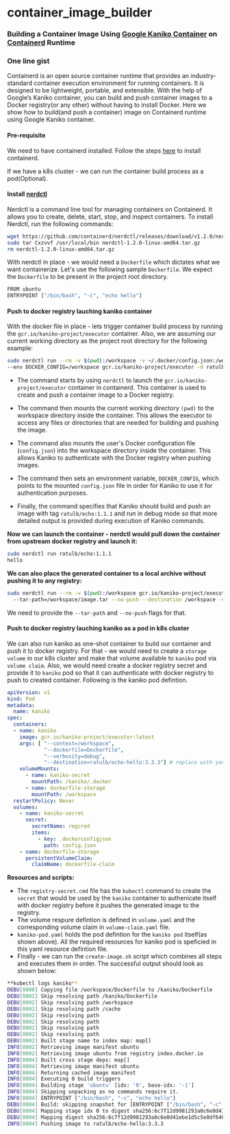 # container_image_builder
### Building a Container Image Using [Google Kaniko Container](https://github.com/GoogleContainerTools/kaniko) on [Containerd](https://github.com/containerd/containerd) Runtime 

### One line gist
> 

Containerd is an open source container runtime that provides an industry-standard container execution environment for running containers. It is designed to be lightweight, portable, and extensible. With the help of Google’s Kaniko container, you can build and push container images to a Docker registry(or any other) without having to install Docker. Here we show how to build(and push a container) image on Containerd runtime using Google Kaniko container.


#### Pre-requisite
We need to have containerd installed. Follow the steps [here](https://github.com/containerd/containerd/blob/main/docs/getting-started.md) to install containerd.

If we have a k8s cluster - we can run the container build process as a pod(Optional).

#### Install [nerdctl](https://github.com/containerd/nerdctl)

Nerdctl is a command line tool for managing containers on Containerd. It allows you to create, delete, start, stop, and inspect containers. To install Nerdctl, run the following commands: 

```bash 
wget https://github.com/containerd/nerdctl/releases/download/v1.2.0/nerdctl-1.2.0-linux-amd64.tar.gz
sudo tar Cxzvvf /usr/local/bin nerdctl-1.2.0-linux-amd64.tar.gz
rm nerdctl-1.2.0-linux-amd64.tar.gz
```

With nerdctl in place - we would need a `Dockerfile` which dictates what we want containerize. Let's use the following sample `Dockerfile`. We expect the `Dockerfile` to be present in the project root directory.

```bash 
FROM ubuntu
ENTRYPOINT ["/bin/bash", "-c", "echo hello"]
```

#### Push to docker registry lauching kaniko container

With the docker file in place - lets trigger container build process by running the `gcr.io/kaniko-project/executor` container. Also, we are assuming our current working directory as the project root directory for the following example:

```bash
sudo nerdctl run --rm -v $(pwd):/workspace -v ~/.docker/config.json:/workspace/config.json \
--env DOCKER_CONFIG=/workspace gcr.io/kaniko-project/executor -d ratulb/echo:1.1.1 -v debug
```

-  The command starts by using `nerdctl` to launch the `gcr.io/kaniko-project/executor` container in containerd. This container is used to create and push a container image to a Docker registry. 

-  The command then mounts the current working directory `(pwd)` to the workspace directory inside the container. This allows the executor to access any files or directories that are needed for building and pushing the image. 

-  The command also mounts the user's Docker configuration file (`config.json`) into the workspace directory inside the container. This allows Kaniko to authenticate with the Docker registry when pushing images. 

-  The command then sets an environment variable, `DOCKER_CONFIG`, which points to the mounted `config.json` file in order for Kaniko to use it for authentication purposes. 

-  Finally, the command specifies that Kaniko should build and push an image with tag `ratulb/echo:1.1.1` and run in debug mode so that more detailed output is provided during execution of Kaniko commands.

**Now we can launch the container - nerdctl would pull down the container from upstream docker registry and launch it:**

```bash
sudo nerdctl run ratulb/echo:1.1.1
hello
```
**We can also place the generated container to a local archive without pushing it to any registry:**

```bash
sudo nerdctl run --rm -v $(pwd):/workspace gcr.io/kaniko-project/executor
  --tar-path=/workspace/image.tar --no-push --destination /workspace -v debug
```

We need to provide the `--tar-path` and `--no-push` flags for that.

#### Push to docker registry lauching kaniko as a pod in k8s cluster

We can also run kaniko as one-shot container to build our container and push it to docker registry. For that - we would need to create a `storage volume` in our k8s cluster and make that volume available to `kaniko` pod via `volume claim`. Also, we would need create a docker registry secret and provide it to `kaniko` pod so that it can authenticate with docker registry to push to created container. Following is the kaniko pod defintion.

```yaml
apiVersion: v1
kind: Pod
metadata:
  name: kaniko
spec:
  containers:
  - name: kaniko
    image: gcr.io/kaniko-project/executor:latest
    args: [ "--context=/workspace",
            "--dockerfile=Dockerfile",
            "--verbosity=debug",
            "--destination=ratulb/echo-hello:3.3.3"] # replace with your dockerhub account
    volumeMounts:
      - name: kaniko-secret
        mountPath: /kaniko/.docker
      - name: dockerfile-storage
        mountPath: /workspace
  restartPolicy: Never
  volumes:
    - name: kaniko-secret
      secret:
        secretName: regcred
        items:
          - key: .dockerconfigjson
            path: config.json
    - name: dockerfile-storage
      persistentVolumeClaim:
        claimName: dockerfile-claim
```


**Resources and scripts:**

-  The `registry-secret.cmd` file has the `kubectl` command to create the `secret` that would be used by the `kaniko` container to authenicate itself with docker registry before it pushes the generated image to the registry.
-  The volume respure defintion is defined in `volume.yaml` and the corresponding volume claim in `volume-claim.yaml` file.
-  `kaniko-pod.yaml` holds the pod defintion for the `kaniko pod` itself(as shown above). All the required resources for kaniko pod is speficied in this yaml resource defintion file.
-  Finally - we can run the `create-image.sh` script which combines all steps and executes them in order. The successful output should look as shown below:

```bash
**kubectl logs kaniko**
DEBU[0000] Copying file /workspace/Dockerfile to /kaniko/Dockerfile 
DEBU[0002] Skip resolving path /kaniko/Dockerfile       
DEBU[0002] Skip resolving path /workspace               
DEBU[0002] Skip resolving path /cache                   
DEBU[0002] Skip resolving path                          
DEBU[0002] Skip resolving path                          
DEBU[0002] Skip resolving path                          
DEBU[0002] Skip resolving path                          
DEBU[0002] Built stage name to index map: map[]         
INFO[0002] Retrieving image manifest ubuntu             
INFO[0002] Retrieving image ubuntu from registry index.docker.io 
INFO[0004] Built cross stage deps: map[]                
INFO[0004] Retrieving image manifest ubuntu             
INFO[0004] Returning cached image manifest              
INFO[0004] Executing 0 build triggers                   
INFO[0004] Building stage 'ubuntu' [idx: '0', base-idx: '-1'] 
INFO[0004] Skipping unpacking as no commands require it. 
INFO[0004] ENTRYPOINT ["/bin/bash", "-c", "echo hello"] 
DEBU[0004] Build: skipping snapshot for [ENTRYPOINT ["/bin/bash", "-c", "echo hello"]] 
DEBU[0004] Mapping stage idx 0 to digest sha256:6c7f12d9981293a0c6e0d41ebe1d5c5e8df640d88a022cf21763d7ad4e766d72 
DEBU[0004] Mapping digest sha256:6c7f12d9981293a0c6e0d41ebe1d5c5e8df640d88a022cf21763d7ad4e766d72 to cachekey  
INFO[0004] Pushing image to ratulb/echo-hello:3.3.3     

```

